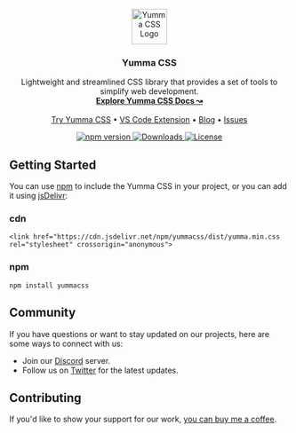 <p align="center">
  <a href="https://yummacss.vercel.app/">
    <img src="https://yummacss.vercel.app/img/yumma-css.png" width="64" alt="Yumma CSS Logo">
  </a>
</p>

<h3 align="center">Yumma CSS</h3>

<p align="center">
  Lightweight and streamlined CSS library that provides a set of tools to simplify web development.
  <br>
  <a href="https://yummacss.vercel.app/"><strong>Explore Yumma CSS Docs ↝</strong></a>
  <br>
  <br>
  <a href="https://yummacss-editor.vercel.app/">Try Yumma CSS</a>
  •
  <a href="https://github.com/yumma-lib/yumma-css/issues">VS Code Extension</a>
  •
  <a href="https://yummacss.vercel.app/blog">Blog</a>
  •
  <a href="https://github.com/yumma-lib/yumma-css/issues">Issues</a>
</p>

<p align="center">
  <a href="https://www.npmjs.com/yummacss/yummacss">
    <img src="https://img.shields.io/npm/v/yummacss.svg" alt="npm version">
  </a>
  <a href="https://www.npmjs.com/yummacss/yummacss">
    <img src="https://img.shields.io/npm/dt/yummacss.svg" alt="Downloads">
  </a>
  <a href="https://opensource.org/licenses/MIT">
    <img src="https://img.shields.io/badge/License-MIT-blue.svg" alt="License">
  </a>
</p>

## Getting Started

You can use [npm](https://www.npmjs.com/yummacss/yummacss) to include the Yumma CSS in your project, or you can add it using [jsDelivr](https://www.jsdelivr.com/):

### cdn
```
<link href="https://cdn.jsdelivr.net/npm/yummacss/dist/yumma.min.css rel="stylesheet" crossorigin="anonymous">
```

### npm
```
npm install yummacss
```

## Community

If you have questions or want to stay updated on our projects, here are some ways to connect with us:

- Join our [Discord](https://discord.gg/CGw5vyqmQ6) server.
- Follow us on [Twitter](https://twitter.com/yummacss) for the latest updates.

## Contributing

If you'd like to show your support for our work, [you can buy me a coffee](https://www.buymeacoffee.com/rrenildoo).
